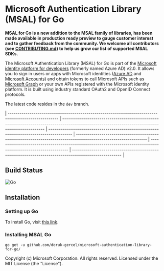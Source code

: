 # Microsoft Authentication Library (MSAL) for Go

**MSAL for Go is a new addition to the MSAL family of libraries, has been made available in production ready preview to gauge customer interest and to gather feedback from the community. We welcome all contributors (see [CONTRIBUTING.md](https://github.com/AzureAD/microsoft-authentication-library-for-go/blob/dev/CONTRIBUTING.md)) to help us grow our list of supported MSAL SDKs.**

The Microsoft Authentication Library (MSAL) for Go is part of the [Microsoft identity platform for developers](https://aka.ms/aaddevv2) (formerly named Azure AD) v2.0. It allows you to sign in users or apps with Microsoft identities ([Azure AD](https://azure.microsoft.com/services/active-directory/) and [Microsoft Accounts](https://account.microsoft.com)) and obtain tokens to call Microsoft APIs such as [Microsoft Graph](https://graph.microsoft.io/) or your own APIs registered with the Microsoft identity platform. It is built using industry standard OAuth2 and OpenID Connect protocols.

The latest code resides in the `dev` branch.

| ------------------------------------------------------------------------------------------------------- | --------------------------------------------------------------------------------------------------------------------------------------------------- | ------------------------------------------------------------------------------------------ | ------------------------------------------------------------------------------------------------------------------ | ------------------------------------------------------------------------------------------------------------------ | ------------------------------------------------------------------------------------------------------- |

## Build Status

![Go](https://github.com/doruk-gercel/microsoft-authentication-library-for-go)

## Installation

### Setting up Go
To install Go, visit [this link](https://golang.org/dl/).

### Installing MSAL Go
`go get -u github.com/doruk-gercel/microsoft-authentication-library-for-go/`

Copyright (c) Microsoft Corporation.  All rights reserved. Licensed under the MIT License (the "License").
